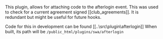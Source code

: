 ---
---
This plugin, allows for attaching code to the afterlogin event. This was used to check for a current agreement signed [[club_agreements]]. It is redundant but might be useful for future hooks.


Code for this in development can be found [[..\src\plugin\afterlogin]]
When built, its path will be `/public_html/plugins/swa/afterlogin`
